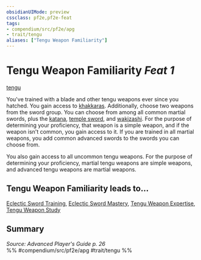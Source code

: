 ```yaml
---
obsidianUIMode: preview
cssclass: pf2e,pf2e-feat
tags:
- compendium/src/pf2e/apg
- trait/tengu
aliases: ["Tengu Weapon Familiarity"]
---
```

# Tengu Weapon Familiarity  *Feat 1*  
[tengu](tengu-b1.md "Tengu Ancestry & Heritage Trait")  


You've trained with a blade and other tengu weapons ever since you hatched. You gain access to [khakkaras](khakkara-apg.md). Additionally, choose two weapons from the sword group. You can choose from among all common martial swords, plus the [katana](katana.md), [temple sword](temple-sword.md), and [wakizashi](wakizashi-apg.md). For the purpose of determining your proficiency, that weapon is a simple weapon, and if the weapon isn't common, you gain access to it. If you are trained in all martial weapons, you add common advanced swords to the swords you can choose from.

You also gain access to all uncommon tengu weapons. For the purpose of determining your proficiency, martial tengu weapons are simple weapons, and advanced tengu weapons are martial weapons.

## Tengu Weapon Familiarity leads to...

[Eclectic Sword Training](eclectic-sword-training-apg.md), [Eclectic Sword Mastery](eclectic-sword-mastery-loag.md), [Tengu Weapon Expertise](tengu-weapon-expertise-apg.md), [Tengu Weapon Study](tengu-weapon-study-apg.md)

## Summary

*Source: Advanced Player's Guide p. 26*  
%% #compendium/src/pf2e/apg #trait/tengu %%